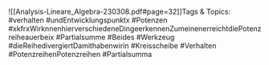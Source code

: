 
![[Analysis-Lineare_Algebra-230308.pdf#page=32]]Tags & Topics:
   #verhalten
   #undEntwicklungspunktx
   #Potenzen
   #xkfrxWirknnenhierverschiedeneDingeerkennenZumeinenerreichtdiePotenzreiheauerbeix
   #Partialsumme
   #Beides
   #Werkzeug
   #dieReihedivergiertDamithabenwirin
   #Kreisscheibe
   #Verhalten
   #PotenzreihenPotenzreihen
   #Partialsumma
